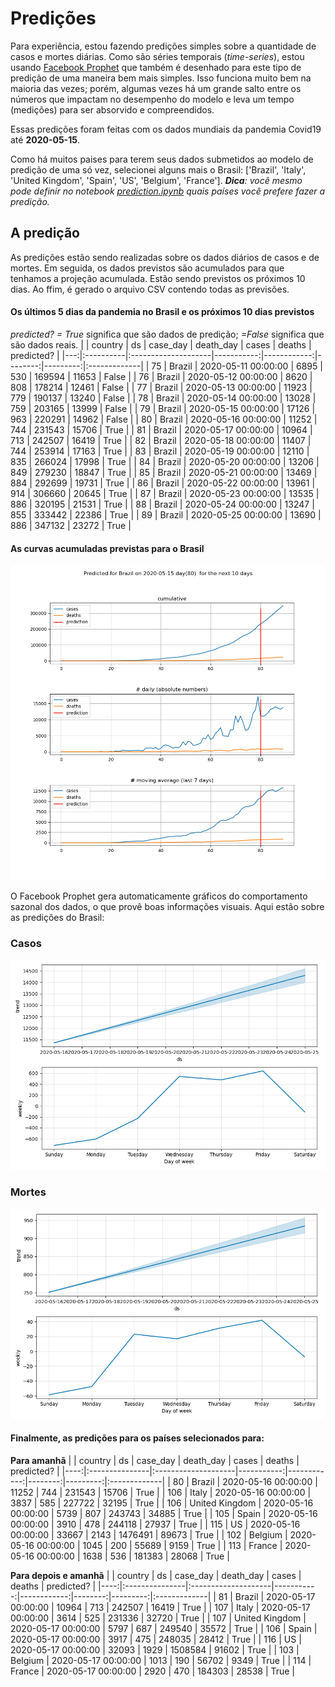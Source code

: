 # **Predições**
Para experiência, estou fazendo predições simples sobre a quantidade de casos e mortes diárias. Como são séries temporais (*time-series*), estou usando [Facebook Prophet](https://facebook.github.io/prophet/docs/quick_start.html) que também é desenhado para este tipo de predição de uma maneira bem mais simples. Isso funciona muito bem na maioria das vezes; porém, algumas vezes há um grande salto entre os números que impactam no desempenho do modelo e leva um tempo (medições) para ser absorvido e compreendidos.

Essas predições foram feitas com os dados mundiais da pandemia Covid19 até **2020-05-15**.

Como há muitos paises para terem seus dados submetidos ao modelo de predição de uma só vez, selecionei alguns mais o Brasil:
['Brazil', 'Italy', 'United Kingdom', 'Spain', 'US', 'Belgium', 'France'].
***Dica**: você mesmo pode definir no notebook *[prediction.ipynb](../prediction.ipynb)* quais países você prefere fazer a predição.*


## A predição
As predições estão sendo realizadas sobre os dados diários de casos e de mortes. Em seguida, os dados previstos são acumulados para que tenhamos a projeção acumulada. Estão sendo previstos os próximos 10 dias.
Ao ffim, é gerado o arquivo CSV contendo todas as previsões.

#### Os últimos 5 dias da pandemia no Brasil e os próximos 10 dias previstos
*predicted? = True* significa que são dados de predição; *=False* significa que são dados reais.
|    | country   | ds                  |   case_day |   death_day |   cases |   deaths | predicted?   |
|---:|:----------|:--------------------|-----------:|------------:|--------:|---------:|:-------------|
| 75 | Brazil    | 2020-05-11 00:00:00 |       6895 |         530 |  169594 |    11653 | False        |
| 76 | Brazil    | 2020-05-12 00:00:00 |       8620 |         808 |  178214 |    12461 | False        |
| 77 | Brazil    | 2020-05-13 00:00:00 |      11923 |         779 |  190137 |    13240 | False        |
| 78 | Brazil    | 2020-05-14 00:00:00 |      13028 |         759 |  203165 |    13999 | False        |
| 79 | Brazil    | 2020-05-15 00:00:00 |      17126 |         963 |  220291 |    14962 | False        |
| 80 | Brazil    | 2020-05-16 00:00:00 |      11252 |         744 |  231543 |    15706 | True         |
| 81 | Brazil    | 2020-05-17 00:00:00 |      10964 |         713 |  242507 |    16419 | True         |
| 82 | Brazil    | 2020-05-18 00:00:00 |      11407 |         744 |  253914 |    17163 | True         |
| 83 | Brazil    | 2020-05-19 00:00:00 |      12110 |         835 |  266024 |    17998 | True         |
| 84 | Brazil    | 2020-05-20 00:00:00 |      13206 |         849 |  279230 |    18847 | True         |
| 85 | Brazil    | 2020-05-21 00:00:00 |      13469 |         884 |  292699 |    19731 | True         |
| 86 | Brazil    | 2020-05-22 00:00:00 |      13961 |         914 |  306660 |    20645 | True         |
| 87 | Brazil    | 2020-05-23 00:00:00 |      13535 |         886 |  320195 |    21531 | True         |
| 88 | Brazil    | 2020-05-24 00:00:00 |      13247 |         855 |  333442 |    22386 | True         |
| 89 | Brazil    | 2020-05-25 00:00:00 |      13690 |         886 |  347132 |    23272 | True         |

 #### As curvas acumuladas previstas para o Brasil
![](brazil_predictions.png)

 O Facebook Prophet gera automaticamente gráficos do comportamento sazonal dos dados, o que provê boas informações visuais. Aqui estão sobre as predições do Brasil:
### Casos
![](brazil_prophet_cases.png)

 ### Mortes
![](brazil_prophet_deaths.png)
#### Finalmente, as predições para os países selecionados para:
**Para amanhã**
|     | country        | ds                  |   case_day |   death_day |   cases |   deaths | predicted?   |
|----:|:---------------|:--------------------|-----------:|------------:|--------:|---------:|:-------------|
|  80 | Brazil         | 2020-05-16 00:00:00 |      11252 |         744 |  231543 |    15706 | True         |
| 106 | Italy          | 2020-05-16 00:00:00 |       3837 |         585 |  227722 |    32195 | True         |
| 106 | United Kingdom | 2020-05-16 00:00:00 |       5739 |         807 |  243743 |    34885 | True         |
| 105 | Spain          | 2020-05-16 00:00:00 |       3910 |         478 |  244118 |    27937 | True         |
| 115 | US             | 2020-05-16 00:00:00 |      33667 |        2143 | 1476491 |    89673 | True         |
| 102 | Belgium        | 2020-05-16 00:00:00 |       1045 |         200 |   55689 |     9159 | True         |
| 113 | France         | 2020-05-16 00:00:00 |       1638 |         536 |  181383 |    28068 | True         |

 **Para depois e amanhã** 
|     | country        | ds                  |   case_day |   death_day |   cases |   deaths | predicted?   |
|----:|:---------------|:--------------------|-----------:|------------:|--------:|---------:|:-------------|
|  81 | Brazil         | 2020-05-17 00:00:00 |      10964 |         713 |  242507 |    16419 | True         |
| 107 | Italy          | 2020-05-17 00:00:00 |       3614 |         525 |  231336 |    32720 | True         |
| 107 | United Kingdom | 2020-05-17 00:00:00 |       5797 |         687 |  249540 |    35572 | True         |
| 106 | Spain          | 2020-05-17 00:00:00 |       3917 |         475 |  248035 |    28412 | True         |
| 116 | US             | 2020-05-17 00:00:00 |      32093 |        1929 | 1508584 |    91602 | True         |
| 103 | Belgium        | 2020-05-17 00:00:00 |       1013 |         190 |   56702 |     9349 | True         |
| 114 | France         | 2020-05-17 00:00:00 |       2920 |         470 |  184303 |    28538 | True         |
